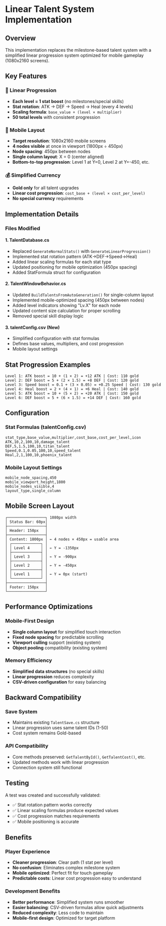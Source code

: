 # Linear Talent System Implementation

## Overview
This implementation replaces the milestone-based talent system with a simplified linear progression system optimized for mobile gameplay (1080x2160 screens).

## Key Features

### 🎯 Linear Progression
- **Each level = 1 stat boost** (no milestones/special skills)
- **Stat rotation**: ATK → DEF → Speed → Heal (every 4 levels)
- **Scaling formula**: `base_value + (level × multiplier)`
- **50 total levels** with consistent progression

### 📱 Mobile Layout
- **Target resolution**: 1080x2160 mobile screens
- **4 nodes visible** at once in viewport (1800px ÷ 450px)
- **Node spacing**: 450px between nodes
- **Single column layout**: X = 0 (center aligned)
- **Bottom-to-top progression**: Level 1 at Y=0, Level 2 at Y=-450, etc.

### 💰 Simplified Currency
- **Gold only** for all talent upgrades
- **Linear cost progression**: `cost_base + (level × cost_per_level)`
- **No special currency** requirements

## Implementation Details

### Files Modified

#### 1. TalentDatabase.cs
- Replaced `GenerateNormalStats()` with `GenerateLinearProgression()`
- Implemented stat rotation pattern (ATK→DEF→Speed→Heal)
- Added linear scaling formulas for each stat type
- Updated positioning for mobile optimization (450px spacing)
- Added StatFormula struct for configuration

#### 2. TalentWindowBehavior.cs
- Updated `BuildTalentsFromAutoGeneration()` for single-column layout
- Implemented mobile-optimized spacing (450px between nodes)
- Added level indicators showing "Lv.X" for each node
- Updated content size calculation for proper scrolling
- Removed special skill display logic

#### 3. talentConfig.csv (New)
- Simplified configuration with stat formulas
- Defines base values, multipliers, and cost progression
- Mobile layout settings

## Stat Progression Examples

```
Level 1: ATK boost = 10 + (1 × 2) = +12 ATK | Cost: 110 gold
Level 2: DEF boost = 5 + (2 × 1.5) = +8 DEF | Cost: 120 gold  
Level 3: Speed boost = 0.1 + (3 × 0.05) = +0.25 Speed | Cost: 130 gold
Level 4: Heal boost = 2 + (4 × 1) = +6 Heal | Cost: 140 gold
Level 5: ATK boost = 10 + (5 × 2) = +20 ATK | Cost: 150 gold
Level 6: DEF boost = 5 + (6 × 1.5) = +14 DEF | Cost: 160 gold
```

## Configuration

### Stat Formulas (talentConfig.csv)
```csv
stat_type,base_value,multiplier,cost_base,cost_per_level,icon
ATK,10,2,100,10,damage_talent
DEF,5,1.5,100,10,titan_talent
Speed,0.1,0.05,100,10,speed_talent
Heal,2,1,100,10,phoenix_talent
```

### Mobile Layout Settings
```csv
mobile_node_spacing,450
mobile_viewport_height,1800
mobile_nodes_visible,4
layout_type,single_column
```

## Mobile Screen Layout

```
┌─────────────────┐ 1080px width
│ Status Bar: 60px│
├─────────────────┤
│ Header: 150px   │
├─────────────────┤
│ Content: 1800px │ ← 4 nodes × 450px = usable area
│ ┌─────────────┐ │
│ │ Level 4     │ │ ← Y = -1350px
│ ├─────────────┤ │
│ │ Level 3     │ │ ← Y = -900px
│ ├─────────────┤ │
│ │ Level 2     │ │ ← Y = -450px  
│ ├─────────────┤ │
│ │ Level 1     │ │ ← Y = 0px (start)
│ └─────────────┘ │
├─────────────────┤
│ Footer: 150px   │
└─────────────────┘
```

## Performance Optimizations

### Mobile-First Design
- **Single column layout** for simplified touch interaction
- **Fixed node spacing** for predictable scrolling
- **Viewport culling** support (existing system)
- **Object pooling** compatibility (existing system)

### Memory Efficiency
- **Simplified data structures** (no special skills)
- **Linear progression** reduces complexity
- **CSV-driven configuration** for easy balancing

## Backward Compatibility

### Save System
- Maintains existing `TalentSave.cs` structure
- Linear progression uses same talent IDs (1-50)
- Cost system remains Gold-based

### API Compatibility
- Core methods preserved: `GetTalentById()`, `GetTalentCost()`, etc.
- Updated methods work with linear progression
- Connection system still functional

## Testing

A test was created and successfully validated:
- ✅ Stat rotation pattern works correctly
- ✅ Linear scaling formulas produce expected values
- ✅ Cost progression matches requirements
- ✅ Mobile positioning is accurate

## Benefits

### Player Experience
- **Cleaner progression**: Clear path (1 stat per level)
- **No confusion**: Eliminates complex milestone system  
- **Mobile optimized**: Perfect fit for touch gameplay
- **Predictable costs**: Linear cost progression easy to understand

### Development Benefits
- **Better performance**: Simplified system runs smoother
- **Easier balancing**: CSV-driven formulas allow quick adjustments
- **Reduced complexity**: Less code to maintain
- **Mobile-first design**: Optimized for target platform